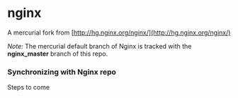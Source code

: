 # nginx
A mercurial fork from [http://hg.nginx.org/nginx/](http://hg.nginx.org/nginx/)

*Note:* The mercurial default branch of Nginx is tracked with the **nginx_master** branch of this repo.

### Synchronizing with Nginx repo
Steps to come
